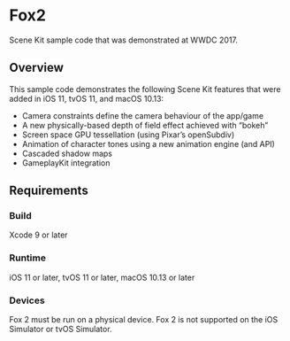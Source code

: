 # Fox2

Scene Kit sample code that was demonstrated at WWDC 2017.

## Overview

This sample code demonstrates the following Scene Kit features that were added in iOS 11, tvOS 11, and macOS 10.13:

- Camera constraints define the camera behaviour of the app/game
- A new physically-based depth of field effect achieved with “bokeh”
- Screen space GPU tessellation (using Pixar’s openSubdiv)
- Animation of character tones using a new animation engine (and API)
- Cascaded shadow maps
- GameplayKit integration

## Requirements

### Build

Xcode 9 or later

### Runtime

iOS 11 or later, tvOS 11 or later, macOS 10.13 or later

### Devices

Fox 2 must be run on a physical device.
Fox 2 is not supported on the iOS Simulator or tvOS Simulator.

